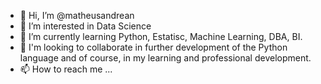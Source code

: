 - 👋 Hi, I’m @matheusandrean
- 👀 I’m interested in Data Science
- 🌱 I’m currently learning Python, Estatisc, Machine Learning, DBA, BI.
- 💞️ I'm looking to collaborate in further development of the Python language and of course, in my learning and professional development.
- 📫 How to reach me ...

<!---
matheusandrean/matheusandrean is a ✨ special ✨ repository because its `README.md` (this file) appears on your GitHub profile.
You can click the Preview link to take a look at your changes.
--->
